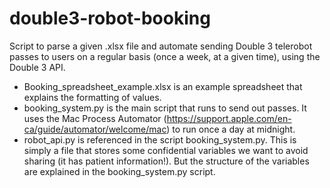 # double3-robot-booking
Script to parse a given .xlsx file and automate sending Double 3 telerobot passes to users on a regular basis (once a week, at a given time), using the Double 3 API.

* Booking_spreadsheet_example.xlsx is an example spreadsheet that explains the formatting of values. 
* booking_system.py is the main script that runs to send out passes. It uses the Mac Process Automator (https://support.apple.com/en-ca/guide/automator/welcome/mac) to run once a day at midnight.
* robot_api.py is referenced in the script booking_system.py. This is simply a file that stores some confidential variables we want to avoid sharing (it has patient information!). But the structure of the variables are explained in the booking_system.py script.